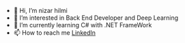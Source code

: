 - 👋 Hi, I’m nizar hilmi
- 👀 I’m interested in Back End Developer and Deep Learning 
- 🌱 I’m currently learning C# with .NET FrameWork
- 📫 How to reach me [LinkedIn](https://www.linkedin.com/in/nizar-hilmi/)

<!---
nizarhilmi/nizarhilmi is a ✨ special ✨ repository because its `README.md` (this file) appears on your GitHub profile.
You can click the Preview link to take a look at your changes.
--->
